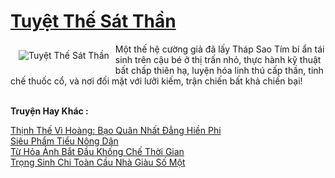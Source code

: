 <a href="https://truyenwiki.net/tuyet-the-sat-than.36623/" title="Tuyệt Thế Sát Thần"><h1>Tuyệt Thế Sát Thần</h1></a><div style="display:table"><img align="right" style="float: left; padding: 10px;" src="https://truyenwiki.net/a/img/str/src/36623.jpg" alt="Tuyệt Thế Sát Thần">Một thế hệ cường giả đã lấy Tháp Sao Tím bí ẩn tái sinh trên cậu bé ở thị trấn nhỏ, thực hành kỹ thuật bất chấp thiên hạ, luyện hóa linh thú cấp thần, tinh chế thuốc cổ, và nơi đối mặt với lưỡi kiếm, trận chiến bất khả chiến bại!</div><p><br><b>Truyện Hay Khác :</b></p><a href="https://truyenwiki.net/thinh-the-vi-hoang-bao-quan-nhat-dang-hien-phi.38663/" alt="Thịnh Thế Vì Hoàng: Bạo Quân Nhất Đẳng Hiền Phi">Thịnh Thế Vì Hoàng: Bạo Quân Nhất Đẳng Hiền Phi</a><br/><a href="https://sangtacviet.wordpress.com/2020/10/22/sieu-pham-tieu-nong-dan/" alt="Siêu Phẩm Tiểu Nông Dân">Siêu Phẩm Tiểu Nông Dân</a><br/><a href="https://github.com/nownovels/wikidich/tree/master/truyenhay/35021" alt="Từ Hỏa Ảnh Bắt Đầu Khống Chế Thời Gian">Từ Hỏa Ảnh Bắt Đầu Khống Chế Thời Gian</a><br/><a href="https://github.com/nownovels/wikidich/tree/master/truyenhay/35074" alt="Trọng Sinh Chi Toàn Cầu Nhà Giàu Số Một">Trọng Sinh Chi Toàn Cầu Nhà Giàu Số Một</a><br/>